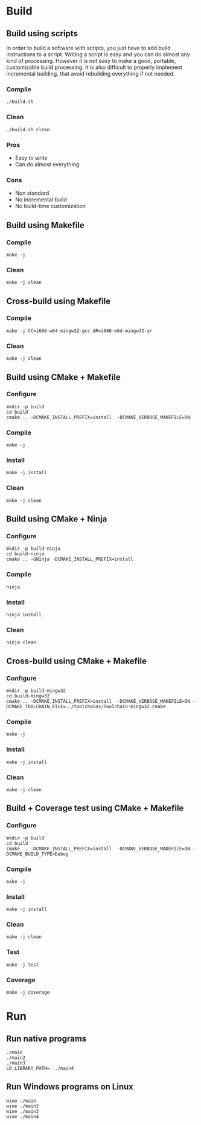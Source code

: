 Build
=====

Build using scripts
-------------------

In order to build a software with scripts, you just have to add build
instructions to a script. Writing a script is easy and you can do almost
any kind of processing. However it is not easy to make a good, portable,
customizable build processing. It is also difficult to properly implement
incremental building, that avoid rebuilding everything if not needed.

### Compile ###

```
./build.sh
```

### Clean ###

```
./build.sh clean
```

### Pros ###

* Easy to write
* Can do almost everything

### Cons ###

* Non standard
* No incremental build
* No build-time customization

Build using Makefile
--------------------

### Compile ###

```
make -j
```

### Clean ###

```
make -j clean
```

Cross-build using Makefile
--------------------------

### Compile ###

```
make -j CC=i686-w64-mingw32-gcc AR=i686-w64-mingw32-ar
```

### Clean ###

```
make -j clean
```

Build using CMake + Makefile
----------------------------

### Configure ###

```
mkdir -p build
cd build
cmake .. -DCMAKE_INSTALL_PREFIX=install  -DCMAKE_VERBOSE_MAKEFILE=ON
```


### Compile ###

```
make -j
```

### Install ###

```
make -j install
```

### Clean ###

```
make -j clean
```

Build using CMake + Ninja
----------------------------

### Configure ###

```
mkdir -p build-ninja
cd build-ninja
cmake .. -GNinja -DCMAKE_INSTALL_PREFIX=install
```


### Compile ###

```
ninja
```

### Install ###

```
ninja install
```

### Clean ###

```
ninja clean
```

Cross-build using CMake + Makefile
----------------------------------

### Configure ###

```
mkdir -p build-mingw32
cd build-mingw32
cmake .. -DCMAKE_INSTALL_PREFIX=install  -DCMAKE_VERBOSE_MAKEFILE=ON -DCMAKE_TOOLCHAIN_FILE=../toolchains/Toolchain-mingw32.cmake
```


### Compile ###

```
make -j
```

### Install ###

```
make -j install
```

### Clean ###

```
make -j clean
```

Build + Coverage test using CMake + Makefile
--------------------------------------------

### Configure ###

```
mkdir -p build
cd build
cmake .. -DCMAKE_INSTALL_PREFIX=install  -DCMAKE_VERBOSE_MAKEFILE=ON -DCMAKE_BUILD_TYPE=Debug
```


### Compile ###

```
make -j
```

### Install ###

```
make -j install
```

### Clean ###

```
make -j clean
```

### Test ###

```
make -j test
```

### Coverage ###

```
make -j coverage
```

Run
===

Run native programs
-------------------

```
./main
./main2
./main3
LD_LIBRARY_PATH=. ./main4
```

Run Windows programs on Linux
-----------------------------

```
wine ./main
wine ./main2
wine ./main3
wine ./main4
```

